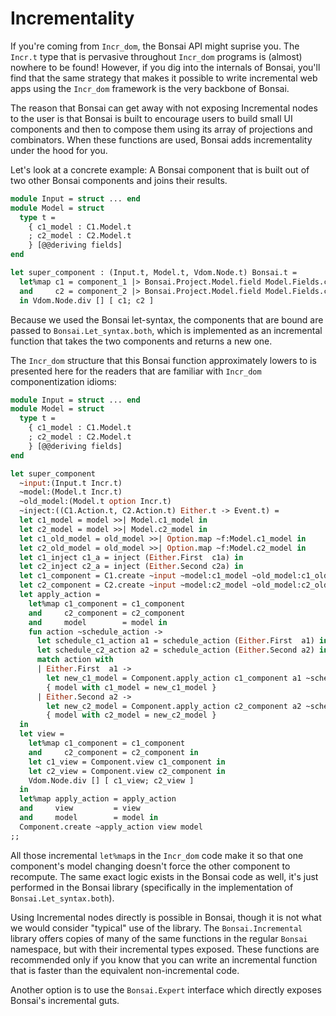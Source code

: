 # Incrementality

If you're coming from `Incr_dom`, the Bonsai API might suprise you.  The
`Incr.t` type that is pervasive throughout `Incr_dom` programs is (almost)
nowhere to be found!  However, if you dig into the internals of Bonsai, you'll
find that the same strategy that makes it possible to write incremental web
apps using the `Incr_dom` framework is the very backbone of Bonsai.

The reason that Bonsai can get away with not exposing Incremental
nodes to the user is that Bonsai is built to encourage users to build
small UI components and then to compose them using its array of
projections and combinators.  When these functions are used, Bonsai
adds incrementality under the hood for you.

Let's look at a concrete example: A Bonsai component that is built out of two
other Bonsai components and joins their results.

```ocaml
module Input = struct ... end
module Model = struct 
  type t = 
    { c1_model : C1.Model.t
    ; c2_model : C2.Model.t
    } [@@deriving fields]
end

let super_component : (Input.t, Model.t, Vdom.Node.t) Bonsai.t = 
  let%map c1 = component_1 |> Bonsai.Project.Model.field Model.Fields.c1_model 
  and     c2 = component_2 |> Bonsai.Project.Model.field Model.Fields.c2_model 
  in Vdom.Node.div [] [ c1; c2 ]
```

Because we used the Bonsai let-syntax, the components that are bound are passed
to `Bonsai.Let_syntax.both`, which is implemented as an incremental function
that takes the two components and returns a new one.

The `Incr_dom` structure that this Bonsai function approximately lowers to is
presented here for the readers that are familiar with `Incr_dom`
componentization idioms:

```ocaml
module Input = struct ... end
module Model = struct 
  type t = 
    { c1_model : C1.Model.t
    ; c2_model : C2.Model.t
    } [@@deriving fields]
end

let super_component 
  ~input:(Input.t Incr.t)
  ~model:(Model.t Incr.t)
  ~old_model:(Model.t option Incr.t)
  ~inject:((C1.Action.t, C2.Action.t) Either.t -> Event.t) =
  let c1_model = model >>| Model.c1_model in 
  let c2_model = model >>| Model.c2_model in 
  let c1_old_model = old_model >>| Option.map ~f:Model.c1_model in 
  let c2_old_model = old_model >>| Option.map ~f:Model.c2_model in 
  let c1_inject c1_a = inject (Either.First  c1a) in 
  let c2_inject c2_a = inject (Either.Second c2a) in 
  let c1_component = C1.create ~input ~model:c1_model ~old_model:c1_old_model ~inject:c1_inject in
  let c2_component = C2.create ~input ~model:c2_model ~old_model:c2_old_model ~inject:c2_inject in 
  let apply_action = 
    let%map c1_component = c1_component 
    and     c2_component = c2_component
    and     model        = model in
    fun action ~schedule_action -> 
      let schedule_c1_action a1 = schedule_action (Either.First  a1) in 
      let schedule_c2_action a2 = schedule_action (Either.Second a2) in 
      match action with 
      | Either.First  a1 -> 
        let new_c1_model = Component.apply_action c1_component a1 ~schedule_action:schedule_c1_action in 
        { model with c1_model = new_c1_model }
      | Either.Second a2 -> 
        let new_c2_model = Component.apply_action c2_component a2 ~schedule_action:schedule_c2_action in 
        { model with c2_model = new_c2_model }
  in 
  let view = 
    let%map c1_component = c1_component 
    and     c2_component = c2_component in 
    let c1_view = Component.view c1_component in 
    let c2_view = Component.view c2_component in 
    Vdom.Node.div [] [ c1_view; c2_view ] 
  in 
  let%map apply_action = apply_action 
  and     view         = view 
  and     model        = model in 
  Component.create ~apply_action view model
;;
```

All those incremental `let%map`s in the `Incr_dom` code make it so that one
component's model changing doesn't force the other component to recompute.  The
same exact logic exists in the Bonsai code as well, it's just performed in the 
Bonsai library (specifically in the implementation of `Bonsai.Let_syntax.both`).

Using Incremental nodes directly is possible in Bonsai, though it is not what
we would consider "typical" use of the library.  The `Bonsai.Incremental` library 
offers copies of many of the same functions in the regular `Bonsai` namespace, but 
with their incremental types exposed.  These functions are recommended only if you 
know that you can write an incremental function that is faster than the equivalent 
non-incremental code.

Another option is to use the `Bonsai.Expert` interface which directly exposes
Bonsai's incremental guts.
